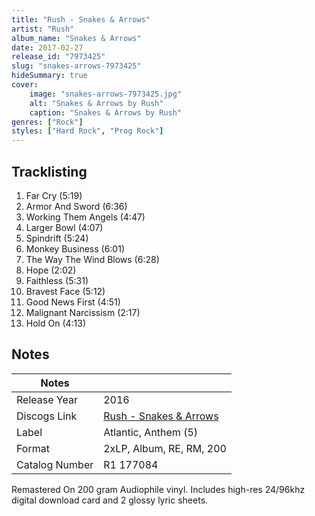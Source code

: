 ```yaml
---
title: "Rush - Snakes & Arrows"
artist: "Rush"
album_name: "Snakes & Arrows"
date: 2017-02-27
release_id: "7973425"
slug: "snakes-arrows-7973425"
hideSummary: true
cover:
    image: "snakes-arrows-7973425.jpg"
    alt: "Snakes & Arrows by Rush"
    caption: "Snakes & Arrows by Rush"
genres: ["Rock"]
styles: ["Hard Rock", "Prog Rock"]
---
```


## Tracklisting
1. Far Cry (5:19)
2. Armor And Sword (6:36)
3. Working Them Angels (4:47)
4. Larger Bowl (4:07)
5. Spindrift (5:24)
6. Monkey Business (6:01)
7. The Way The Wind Blows (6:28)
8. Hope (2:02)
9. Faithless (5:31)
10. Bravest Face (5:12)
11. Good News First (4:51)
12. Malignant Narcissism (2:17)
13. Hold On (4:13)



## Notes

| Notes          |             |
| ---------------| ----------- |
| Release Year   | 2016 |
| Discogs Link   | [Rush - Snakes & Arrows](https://www.discogs.com/release/7973425-Rush-Snakes-Arrows) |
| Label          | Atlantic, Anthem (5) |
| Format         | 2xLP, Album, RE, RM, 200 |
| Catalog Number | R1 177084 |

Remastered On 200 gram Audiophile vinyl. Includes high-res 24/96khz digital download card and 2 glossy lyric sheets.

